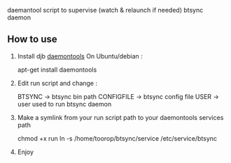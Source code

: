 daemantool script to supervise (watch & relaunch if needed) btsync daemon

## How to use
1. Install djb [daemontools](http://cr.yp.to/daemontools.html)
On Ubuntu/debian :

	apt-get install daemontools

2. Edit run script and change :

	BTSYNC -> btsync bin path
	CONFIGFILE -> btsync config file
	USER -> user used to run btsync daemon

3. Make a symlink from your run script path to your daemontools services path

	chmod +x run
	ln -s /home/toorop/btsync/service /etc/service/btsync 

4. Enjoy